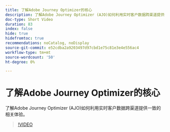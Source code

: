 ```yaml
---
title: 了解Adobe Journey Optimizer的核心
description: 了解Adobe Journey Optimizer (AJO)如何利用实时客户数据跨渠道提供一致的相关体验。
doc-type: Short Video
duration: 83
index: false
hide: true
hidefromtoc: true
recommendations: noCatalog, noDisplay
source-git-commit: e52cdba2a9203497d97cbd1e75c81e3e4e556ac4
workflow-type: tm+mt
source-wordcount: '50'
ht-degree: 0%

---
```



# 了解Adobe Journey Optimizer的核心

了解Adobe Journey Optimizer (AJO)如何利用实时客户数据跨渠道提供一致的相关体验。

<!-- 62_S522_3442522_82_understanding-the-core-of-adobe-journey-optimizer -->
>[!VIDEO](https://video.tv.adobe.com/v/3458249/?learn=on&enablevpops=true)
